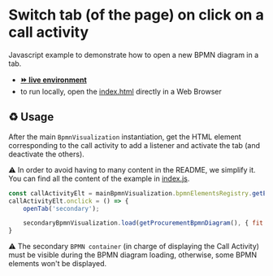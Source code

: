 # Switch tab (of the page) on click on a call activity

Javascript example to demonstrate how to open a new BPMN diagram in a tab.
- [__:fast_forward: live environment__](https://cdn.statically.io/gh/process-analytics/bpmn-visualization-examples/master/examples/custom-navigation/call-activity-with-tabs-on-click/index.html)
- to run locally, open the [index.html](index.html) directly in a Web Browser

## ♻️ Usage

After the main `BpmnVisualization` instantiation, get the HTML element corresponding to the call activity to add a listener and activate the tab (and deactivate the others).

⚠️  In order to avoid having to many content in the README, we simplify it. You can find all the content of the example in [index.js](index.js).
```javascript
const callActivityElt = mainBpmnVisualization.bpmnElementsRegistry.getElementsByIds(['call_activity'])[0].htmlElement;
callActivityElt.onclick = () => {
    openTab('secondary');

    secondaryBpmnVisualization.load(getProcurementBpmnDiagram(), { fit: {type: 'Center'} });
}
```

⚠️ The secondary `BPMN container` (in charge of displaying the Call Activity) must be visible during the BPMN diagram loading, otherwise, some BPMN elements won't be displayed.
